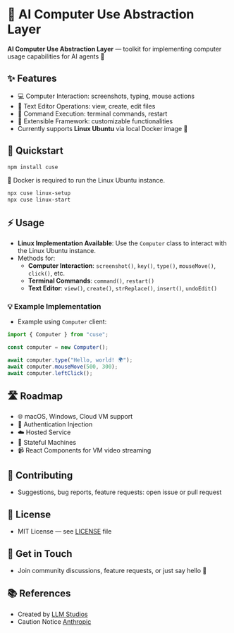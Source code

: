 # 🚀 AI Computer Use Abstraction Layer

**AI Computer Use Abstraction Layer** — toolkit for implementing computer usage capabilities for AI agents 🤖

## ✨ Features

- 💻 Computer Interaction: screenshots, typing, mouse actions
- 📝 Text Editor Operations: view, create, edit files
- 🔧 Command Execution: terminal commands, restart
- 🔌 Extensible Framework: customizable functionalities
- Currently supports **Linux Ubuntu** via local Docker image 🚀

## 🚀 Quickstart

```bash
npm install cuse
```

🚧 Docker is required to run the Linux Ubuntu instance.

```bash
npx cuse linux-setup
npx cuse linux-start
```

## ⚡ Usage

- **Linux Implementation Available**: Use the `Computer` class to interact with the Linux Ubuntu instance.
- Methods for:
  - **Computer Interaction**: `screenshot()`, `key()`, `type()`, `mouseMove()`, `click()`, etc.
  - **Terminal Commands**: `command()`, `restart()`
  - **Text Editor**: `view()`, `create()`, `strReplace()`, `insert()`, `undoEdit()`

### 💡 Example Implementation

- Example using `Computer` client:

```typescript
import { Computer } from "cuse";

const computer = new Computer();

await computer.type("Hello, world! 🌍");
await computer.mouseMove(500, 300);
await computer.leftClick();
```

## 🛣️ Roadmap

- 🌐 macOS, Windows, Cloud VM support
- 🔑 Authentication Injection
- ☁️ Hosted Service
- 🧠 Stateful Machines
- 📹 React Components for VM video streaming

## 🤝 Contributing

- Suggestions, bug reports, feature requests: open issue or pull request

## 📜 License

- MIT License — see [LICENSE](LICENSE) file

## 💬 Get in Touch

- Join community discussions, feature requests, or just say hello 👋

## 📚 References

- Created by [LLM Studios](https://llmstudios.de/)
- Caution Notice [Anthropic](https://github.com/anthropics/anthropic-quickstarts/blob/main/computer-use-demo/README.md)
